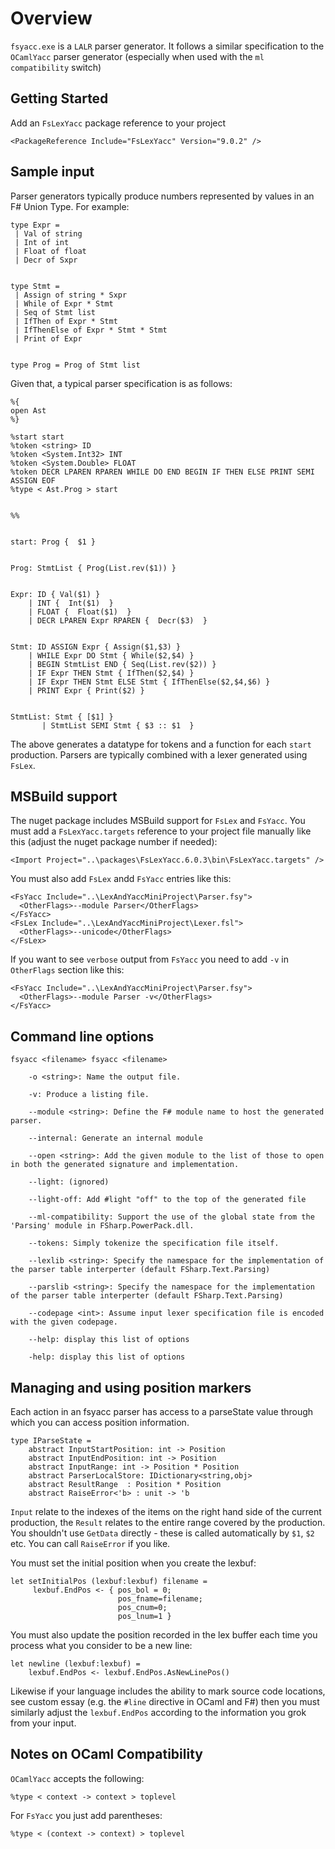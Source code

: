 Overview
========

`fsyacc.exe` is a `LALR` parser generator. It follows a similar specification to the `OCamlYacc` parser generator (especially when used with the `ml compatibility` switch)

Getting Started
---------------

Add an `FsLexYacc` package reference to your project

    <PackageReference Include="FsLexYacc" Version="9.0.2" />


Sample input
------------

Parser generators typically produce numbers represented by values in an F# Union Type. For example:

    type Expr = 
     | Val of string 
     | Int of int
     | Float of float
     | Decr of Sxpr
    
    
    type Stmt = 
     | Assign of string * Sxpr
     | While of Expr * Stmt
     | Seq of Stmt list
     | IfThen of Expr * Stmt
     | IfThenElse of Expr * Stmt * Stmt
     | Print of Expr
    
    
    type Prog = Prog of Stmt list

Given that, a typical parser specification is as follows:

    %{
    open Ast
    %}
    
    %start start
    %token <string> ID
    %token <System.Int32> INT
    %token <System.Double> FLOAT
    %token DECR LPAREN RPAREN WHILE DO END BEGIN IF THEN ELSE PRINT SEMI ASSIGN EOF
    %type < Ast.Prog > start
    
    
    %%
    
    
    start: Prog {  $1 }
    
    
    Prog: StmtList { Prog(List.rev($1)) }
    
    
    Expr: ID { Val($1) }
        | INT {  Int($1)  }
        | FLOAT {  Float($1)  }
        | DECR LPAREN Expr RPAREN {  Decr($3)  }
    
    
    Stmt: ID ASSIGN Expr { Assign($1,$3) }
        | WHILE Expr DO Stmt { While($2,$4) }
        | BEGIN StmtList END { Seq(List.rev($2)) }
        | IF Expr THEN Stmt { IfThen($2,$4) }
        | IF Expr THEN Stmt ELSE Stmt { IfThenElse($2,$4,$6) }
        | PRINT Expr { Print($2) }
    
    
    StmtList: Stmt { [$1] }
           | StmtList SEMI Stmt { $3 :: $1  }

The above generates a datatype for tokens and a function for each `start` production. Parsers are typically combined with a lexer generated using `FsLex`.

MSBuild support
---------------

The nuget package includes MSBuild support for `FsLex` and `FsYacc`. You must add a `FsLexYacc.targets` reference
to your project file manually like this (adjust the nuget package number if needed):

    <Import Project="..\packages\FsLexYacc.6.0.3\bin\FsLexYacc.targets" />

You must also add `FsLex` andd `FsYacc` entries like this:

    <FsYacc Include="..\LexAndYaccMiniProject\Parser.fsy">
      <OtherFlags>--module Parser</OtherFlags>
    </FsYacc>
    <FsLex Include="..\LexAndYaccMiniProject\Lexer.fsl">
      <OtherFlags>--unicode</OtherFlags>
    </FsLex>
    
If you want to see `verbose` output from `FsYacc` you need to add `-v` in `OtherFlags` section like this:

    <FsYacc Include="..\LexAndYaccMiniProject\Parser.fsy">
      <OtherFlags>--module Parser -v</OtherFlags>
    </FsYacc>

Command line options
--------------------

    fsyacc <filename> fsyacc <filename>

        -o <string>: Name the output file.

        -v: Produce a listing file.

        --module <string>: Define the F# module name to host the generated parser.

        --internal: Generate an internal module

        --open <string>: Add the given module to the list of those to open in both the generated signature and implementation.

        --light: (ignored)

        --light-off: Add #light "off" to the top of the generated file

        --ml-compatibility: Support the use of the global state from the 'Parsing' module in FSharp.PowerPack.dll.

        --tokens: Simply tokenize the specification file itself.

        --lexlib <string>: Specify the namespace for the implementation of the parser table interperter (default FSharp.Text.Parsing)

        --parslib <string>: Specify the namespace for the implementation of the parser table interperter (default FSharp.Text.Parsing)

        --codepage <int>: Assume input lexer specification file is encoded with the given codepage.

        --help: display this list of options

        -help: display this list of options

Managing and using position markers
-----------------------------------

Each action in an fsyacc parser has access to a parseState value through which you can access position information.

    type IParseState =
        abstract InputStartPosition: int -> Position
        abstract InputEndPosition: int -> Position
        abstract InputRange: int -> Position * Position
        abstract ParserLocalStore: IDictionary<string,obj>
        abstract ResultRange  : Position * Position
        abstract RaiseError<'b> : unit -> 'b

`Input` relate to the indexes of the items on the right hand side of the current production, the `Result` relates to the entire range covered by the production. You shouldn't use `GetData` directly - these is called automatically by `$1`, `$2` etc. You can call `RaiseError` if you like.

You must set the initial position when you create the lexbuf:

    let setInitialPos (lexbuf:lexbuf) filename =
         lexbuf.EndPos <- { pos_bol = 0;
                            pos_fname=filename;
                            pos_cnum=0;
                            pos_lnum=1 }


You must also update the position recorded in the lex buffer each time you process what you consider to be a new line:

    let newline (lexbuf:lexbuf) =
        lexbuf.EndPos <- lexbuf.EndPos.AsNewLinePos()


Likewise if your language includes the ability to mark source code locations, see custom essay (e.g. the `#line` directive in OCaml and F#) then you must similarly adjust the `lexbuf.EndPos` according to the information you grok from your input.

Notes on OCaml Compatibility
----------------------------

`OCamlYacc` accepts the following:

    %type < context -> context > toplevel

For `FsYacc` you just add parentheses:

    %type < (context -> context) > toplevel
